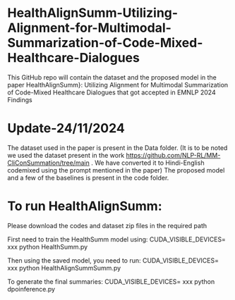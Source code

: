 # HealthAlignSumm-Utilizing-Alignment-for-Multimodal-Summarization-of-Code-Mixed-Healthcare-Dialogues
This GitHub repo will contain the dataset and  the proposed model in the paper HealthAlignSumm}: Utilizing Alignment for Multimodal Summarization of Code-Mixed Healthcare Dialogues that got accepted in EMNLP 2024 Findings 

# Update-24/11/2024

The dataset used in the paper is present in the Data folder. (It is to be noted we used the dataset present in the work  https://github.com/NLP-RL/MM-CliConSummation/tree/main . We have converted it to Hindi-English codemixed using the prompt mentioned in the paper)
The proposed model and a few of the baselines is present in the code folder.

# To run HealthAlignSumm:
Please download the codes and dataset zip files in the required path 

First need to train the HealthSumm model using: CUDA_VISIBLE_DEVICES= xxx python HealthSumm.py

Then using the saved model, you need to run: CUDA_VISIBLE_DEVICES= xxx python HealthAlignSummSumm.py

To generate the final summaries: CUDA_VISIBLE_DEVICES= xxx python dpoinference.py 


